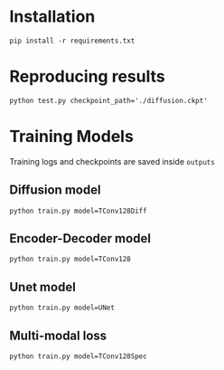 # Installation

`pip install -r requirements.txt`

# Reproducing results

```
python test.py checkpoint_path='./diffusion.ckpt'
```


# Training Models

Training logs and checkpoints are saved inside `outputs`

## Diffusion model

```
python train.py model=TConv128Diff
```

## Encoder-Decoder model
```
python train.py model=TConv128
```

## Unet model
```
python train.py model=UNet
```

## Multi-modal loss

```
python train.py model=TConv128Spec
```